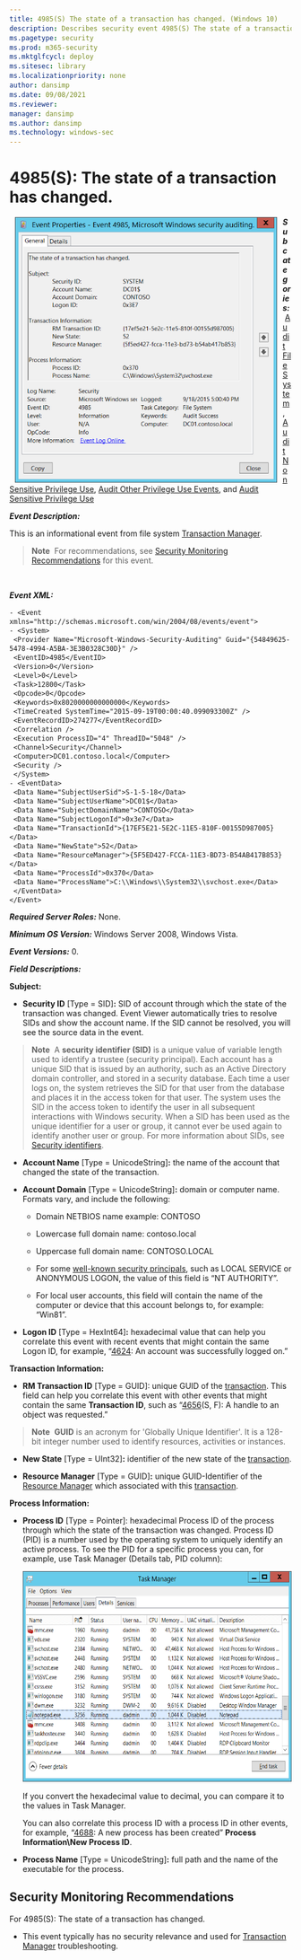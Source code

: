 ```yaml
---
title: 4985(S) The state of a transaction has changed. (Windows 10)
description: Describes security event 4985(S) The state of a transaction has changed.
ms.pagetype: security
ms.prod: m365-security
ms.mktglfcycl: deploy
ms.sitesec: library
ms.localizationpriority: none
author: dansimp
ms.date: 09/08/2021
ms.reviewer: 
manager: dansimp
ms.author: dansimp
ms.technology: windows-sec
---
```


# 4985(S): The state of a transaction has changed.


<img src="images/event-4985.png" alt="Event 4985 illustration" width="468" height="473" hspace="10" align="left" />

***Subcategories:***&nbsp;[Audit File System](audit-file-system.md), [Audit Non Sensitive Privilege Use](audit-non-sensitive-privilege-use.md), [Audit Other Privilege Use Events](audit-other-privilege-use-events.md), and [Audit Sensitive Privilege Use](audit-sensitive-privilege-use.md)

***Event Description:***

This is an informational event from file system [Transaction Manager](/windows/win32/ktm/transaction-managers).

> **Note**&nbsp;&nbsp;For recommendations, see [Security Monitoring Recommendations](#security-monitoring-recommendations) for this event.

<br clear="all">

***Event XML:***
```
- <Event xmlns="http://schemas.microsoft.com/win/2004/08/events/event">
- <System>
 <Provider Name="Microsoft-Windows-Security-Auditing" Guid="{54849625-5478-4994-A5BA-3E3B0328C30D}" /> 
 <EventID>4985</EventID> 
 <Version>0</Version> 
 <Level>0</Level> 
 <Task>12800</Task> 
 <Opcode>0</Opcode> 
 <Keywords>0x8020000000000000</Keywords> 
 <TimeCreated SystemTime="2015-09-19T00:00:40.099093300Z" /> 
 <EventRecordID>274277</EventRecordID> 
 <Correlation /> 
 <Execution ProcessID="4" ThreadID="5048" /> 
 <Channel>Security</Channel> 
 <Computer>DC01.contoso.local</Computer> 
 <Security /> 
 </System>
- <EventData>
 <Data Name="SubjectUserSid">S-1-5-18</Data> 
 <Data Name="SubjectUserName">DC01$</Data> 
 <Data Name="SubjectDomainName">CONTOSO</Data> 
 <Data Name="SubjectLogonId">0x3e7</Data> 
 <Data Name="TransactionId">{17EF5E21-5E2C-11E5-810F-00155D987005}</Data> 
 <Data Name="NewState">52</Data> 
 <Data Name="ResourceManager">{5F5ED427-FCCA-11E3-BD73-B54AB417B853}</Data> 
 <Data Name="ProcessId">0x370</Data> 
 <Data Name="ProcessName">C:\\Windows\\System32\\svchost.exe</Data> 
 </EventData>
</Event>

```

***Required Server Roles:*** None.

***Minimum OS Version:*** Windows Server 2008, Windows Vista.

***Event Versions:*** 0.

***Field Descriptions:***

**Subject:**

-   **Security ID** \[Type = SID\]**:** SID of account through which the state of the transaction was changed. Event Viewer automatically tries to resolve SIDs and show the account name. If the SID cannot be resolved, you will see the source data in the event.

> **Note**&nbsp;&nbsp;A **security identifier (SID)** is a unique value of variable length used to identify a trustee (security principal). Each account has a unique SID that is issued by an authority, such as an Active Directory domain controller, and stored in a security database. Each time a user logs on, the system retrieves the SID for that user from the database and places it in the access token for that user. The system uses the SID in the access token to identify the user in all subsequent interactions with Windows security. When a SID has been used as the unique identifier for a user or group, it cannot ever be used again to identify another user or group. For more information about SIDs, see [Security identifiers](/windows/access-protection/access-control/security-identifiers).

-   **Account Name** \[Type = UnicodeString\]**:** the name of the account that changed the state of the transaction.

-   **Account Domain** \[Type = UnicodeString\]**:** domain or computer name. Formats vary, and include the following:

    -   Domain NETBIOS name example: CONTOSO

    -   Lowercase full domain name: contoso.local

    -   Uppercase full domain name: CONTOSO.LOCAL

    -   For some [well-known security principals](https://support.microsoft.com/kb/243330), such as LOCAL SERVICE or ANONYMOUS LOGON, the value of this field is “NT AUTHORITY”.

    -   For local user accounts, this field will contain the name of the computer or device that this account belongs to, for example: “Win81”.

-   **Logon ID** \[Type = HexInt64\]**:** hexadecimal value that can help you correlate this event with recent events that might contain the same Logon ID, for example, “[4624](event-4624.md): An account was successfully logged on.”

**Transaction Information:**

-   **RM Transaction ID** \[Type = GUID\]: unique GUID of the [transaction](/windows/win32/ktm/what-is-a-transaction). This field can help you correlate this event with other events that might contain the same **Transaction ID**, such as “[4656](event-4656.md)(S, F): A handle to an object was requested.”

> **Note**&nbsp;&nbsp;**GUID** is an acronym for 'Globally Unique Identifier'. It is a 128-bit integer number used to identify resources, activities or instances.

-   **New State** \[Type = UInt32\]**:** identifier of the new state of the [transaction](/windows/win32/ktm/what-is-a-transaction).

-   **Resource Manager** \[Type = GUID\]**:** unique GUID-Identifier of the [Resource Manager](/windows/win32/ktm/resource-managers) which associated with this [transaction](/windows/win32/ktm/what-is-a-transaction).

**Process Information:**

-   **Process ID** \[Type = Pointer\]: hexadecimal Process ID of the process through which the state of the transaction was changed. Process ID (PID) is a number used by the operating system to uniquely identify an active process. To see the PID for a specific process you can, for example, use Task Manager (Details tab, PID column):

    <img src="images/task-manager.png" alt="Task manager illustration" width="585" height="375" />

    If you convert the hexadecimal value to decimal, you can compare it to the values in Task Manager.

    You can also correlate this process ID with a process ID in other events, for example, “[4688](event-4688.md): A new process has been created” **Process Information\\New Process ID**.

-   **Process Name** \[Type = UnicodeString\]**:** full path and the name of the executable for the process.

## Security Monitoring Recommendations

For 4985(S): The state of a transaction has changed.

-   This event typically has no security relevance and used for [Transaction Manager](/windows/win32/ktm/transaction-managers) troubleshooting.